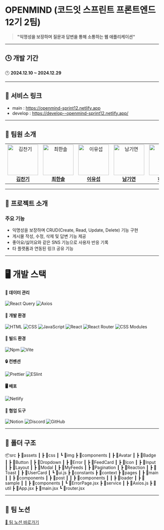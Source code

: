 # OPENMIND (코드잇 스프린트 프론트엔드 12기 2팀)

> **"익명성을 보장하며 질문과 답변을 통해 소통하는 웹 애플리케이션"**

---

## 🕒 개발 기간

🕛 **2024.12.10 ~ 2024.12.29**

---

## 🔗 서비스 링크

- main : https://openmind-sprint12.netlify.app
- develop : https://develop--openmind-sprint12.netlify.app/

---

## 👥 팀원 소개

<table>
  <tr>
    <td align="center">
      <a href="https://github.com/cksrlcks">
        <img src="https://avatars.githubusercontent.com/cksrlcks" width="100" height="100" alt="김찬기"/>
      </a>
      <br />
      <a href="https://github.com/cksrlcks"><b>김찬기</b></a>
    </td>
    <td align="center">
      <a href="https://github.com/sol322">
        <img src="https://avatars.githubusercontent.com/sol322" width="100" height="100" alt="최한솔"/>
      </a>
      <br />
      <a href="https://github.com/sol322"><b>최한솔</b></a>
    </td>
    <td align="center">
      <a href="https://github.com/charie95">
        <img src="https://avatars.githubusercontent.com/charie95" width="100" height="100" alt="이유섭"/>
      </a>
      <br />
      <a href="https://github.com/charie95"><b>이유섭</b></a>
    </td>
    <td align="center">
      <a href="https://github.com/Namgyeon">
        <img src="https://avatars.githubusercontent.com/Namgyeon" width="100" height="100" alt="남기연"/>
      </a>
      <br />
      <a href="https://github.com/Namgyeon"><b>남기연</b></a>
    </td>
    <td align="center">
      <a href="https://github.com/RINAHEO">
        <img src="https://avatars.githubusercontent.com/RINAHEO" width="100" height="100" alt="허리나"/>
      </a>
      <br />
      <a href="https://github.com/RINAHEO"><b>허리나</b></a>
    </td>
  </tr>
</table>

---

## 🔧 프로젝트 소개

### 주요 기능

- 익명성을 보장하며 CRUD(Create, Read, Update, Delete) 기능 구현
- 게시물 작성, 수정, 삭제 및 답변 기능 제공
- 좋아요/싫어요와 같은 SNS 기능으로 사용자 반응 기록
- 타 플랫폼과 연동된 링크 공유 기능

---

# 🖥️ 개발 스택

#### 💾 데이터 관리

<p>
  <img src="https://img.shields.io/badge/React_query-FF4154?style=for-the-badge&logo=Reactquery&logoColor=white" alt="React Query" />
  <img src="https://img.shields.io/badge/Axios-5A29E4?style=for-the-badge&logo=Axios&logoColor=white" alt="Axios" />
</p>

#### 📎 개발 환경

<p>
  <img src="https://img.shields.io/badge/HTML-F16528?style=for-the-badge&logo=HTML5&logoColor=white" alt="HTML" />
  <img src="https://img.shields.io/badge/CSS-1572B6?style=for-the-badge&logo=CSS3&logoColor=white" alt="CSS" />
  <img src="https://img.shields.io/badge/JavaScript-F7DF1E?style=for-the-badge&logo=JavaScript&logoColor=black" alt="JavaScript" />
  <img src="https://img.shields.io/badge/React-61DAFB?style=for-the-badge&logo=React&logoColor=black" alt="React" />
  <img src="https://img.shields.io/badge/React_Router-D10014?style=for-the-badge&logo=React-Router&logoColor=white" alt="React Router" />
  <img src="https://img.shields.io/badge/CSS_Modules-000000?style=for-the-badge&logo=cssmodules&logoColor=white" alt="CSS Modules" />
  
</p>

#### 🧱 빌드 환경

<p>
  <img src="https://img.shields.io/badge/Npm-CB3837?style=for-the-badge&logo=Npm&logoColor=white" alt="Npm" />
  <img src="https://img.shields.io/badge/Vite-646CFF?style=for-the-badge&logo=Vite&logoColor=white" alt="Vite" />
</p>

#### 🔒 컨벤션

<p>
  <img src="https://img.shields.io/badge/Prettier-1A2B32?style=for-the-badge&logo=Prettier&logoColor=white" alt="Prettier" />
  <img src="https://img.shields.io/badge/ESlint-4B32C3?style=for-the-badge&logo=ESlint&logoColor=white" alt="ESlint" />
</p>

#### 🖥️ 배포

<p>
  <img src="https://img.shields.io/badge/Netlify-05BDBB?style=for-the-badge&logo=Netlify&logoColor=white" alt="Netlify" />
</p>

#### 🔧 협업 도구

<p>
  <img src="https://img.shields.io/badge/Notion-000000?style=for-the-badge&logo=Notion&logoColor=white" alt="Notion" />
  <img src="https://img.shields.io/badge/Discord-5865F2?style=for-the-badge&logo=Discord&logoColor=white" alt="Discord" />
  <img src="https://img.shields.io/badge/GitHub-F05133?style=for-the-badge&logo=GitHub&logoColor=white" alt="GitHub" />
</p>

---

## 📁 폴더 구조

📦src
┣ 📂assets
┃ ┣ 📂css
┃ ┗ 📂img
┣ 📂components
┃ ┣ 📂Avatar
┃ ┣ 📂Badge
┃ ┣ 📂Button
┃ ┣ 📂Dropdown
┃ ┣ 📂Error
┃ ┣ 📂FeedCard
┃ ┣ 📂Icon
┃ ┣ 📂Input
┃ ┣ 📂Layout
┃ ┣ 📂Modal
┃ ┣ 📂MyFeeds
┃ ┣ 📂Pagination
┃ ┣ 📂Reaction
┃ ┣ 📂Toast
┃ ┣ 📂UserCard
┃ ┗ 📜ui.js
┣ 📂constants
┣ 📂context
┣ 📂pages
┃ ┣ 📂main
┃ ┃ ┣ 📂components
┃ ┣ 📂post
┃ ┃ ┣ 📂components
┃ ┃ ┣ 📂loader
┃ ┣ 📂sample
┃ ┃ ┣ 📂components
┃ ┗ 📜ErrorPage.jsx
┣ 📂service
┃ ┣ 📜Axios.js
┣ 📂util
┣ 📜App.jsx
┣ 📜main.jsx
┗ 📜router.jsx

---

## 📓 팀 노션

<a href="https://buly.kr/FWS5ApJ" target="_blank">🔗 팀 노션 바로가기</a>
